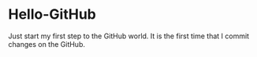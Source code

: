 # Hello-GitHub
Just start my first step to the GitHub world.
It is the first time that I commit changes on the GitHub.
